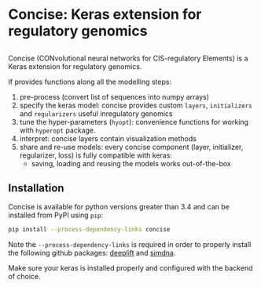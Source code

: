 # Concise: Keras extension for regulatory genomics

## 

Concise (CONvolutional neural networks for CIS-regulatory Elements) is a Keras extension for regulatory genomics. 

If provides functions along all the modelling steps:

1. pre-process (convert list of sequences into numpy arrays)
2. specify the keras model: concise provides custom `layers`, `initializers` and `regularizers` useful inregulatory genomics
3. tune the hyper-parameters (`hyopt`): convenience functions for working with `hyperopt` package.
4. interpret: concise layers contain visualization methods
5. share and re-use models: every concise component (layer, initializer, regularizer, loss) is fully compatible with keras:
    -  saving, loading and reusing the models works out-of-the-box

<!-- TODO - include image of concise -->


## Installation

Concise is available for python versions greater than 3.4 and can be installed from PyPI using `pip`:

```sh
pip install --process-dependency-links concise
```

Note the `--process-dependency-links` is required in order to properly install the following github packages: [deeplift](https://github.com/kundajelab/deeplift) and [simdna](https://github.com/kundajelab/simdna/tarball/0.2#egg=simdna-0.2).

Make sure your keras is installed properly and configured with the backend of choice.
